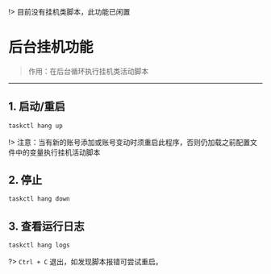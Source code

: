 !> 目前没有挂机类脚本，此功能已闲置

# __后台挂机功能__
> 作用：在后台循环执行挂机类活动脚本

***

## 1. 启动/重启
```bash
taskctl hang up
```
!> 注意：当有新的账号添加或账号变动时须重启此程序，否则仍加载之前配置文件中的变量执行挂机活动脚本

## 2. 停止
```bash
taskctl hang down
```

## 3. 查看运行日志
```bash
taskctl hang logs
```
?> `Ctrl + C` 退出，如发现脚本报错可尝试重启。
